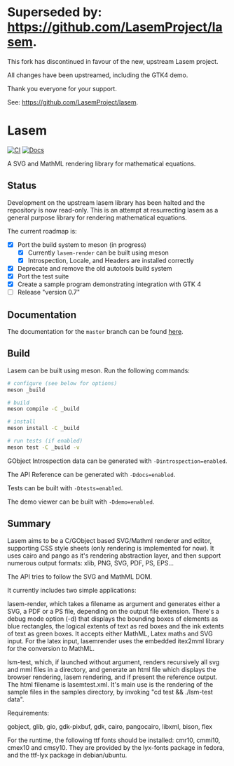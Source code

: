 # Superseded by: https://github.com/LasemProject/lasem.
This fork has discontinued in favour of the new, upstream Lasem project.

All changes have been upstreamed, including the GTK4 demo.

Thank you everyone for your support.

See: https://github.com/LasemProject/lasem.

# Lasem
[![CI](https://github.com/mjakeman/lasem/actions/workflows/main.yml/badge.svg)](https://github.com/mjakeman/lasem/actions/workflows/main.yml)
[![Docs](https://img.shields.io/badge/documentation-visit-success)](https://www.mattjakeman.com/lasem/)

A SVG and MathML rendering library for mathematical equations.

## Status
Development on the upstream lasem library has been halted and the repository
is now read-only. This is an attempt at resurrecting lasem as a general purpose
library for rendering mathematical equations.

The current roadmap is:
 - [X] Port the build system to meson (in progress)
    - [X] Currently `lasem-render` can be built using meson
    - [X] Introspection, Locale, and Headers are installed correctly
 - [X] Deprecate and remove the old autotools build system
 - [X] Port the test suite
 - [X] Create a sample program demonstrating integration with GTK 4
 - [ ] Release "version 0.7"

## Documentation
The documentation for the `master` branch can be found
[here](https://www.mattjakeman.com/lasem/).

## Build
Lasem can be built using meson. Run the following commands:

```bash
# configure (see below for options)
meson _build

# build
meson compile -C _build

# install
meson install -C _build

# run tests (if enabled)
meson test -C _build -v
```

GObject Introspection data can be generated with `-Dintrospection=enabled`.

The API Reference can be generated with `-Ddocs=enabled`.

Tests can be built with `-Dtests=enabled`.

The demo viewer can be built with `-Ddemo=enabled`.

## Summary
Lasem aims to be a C/GObject based SVG/Mathml renderer and editor, supporting CSS
style sheets (only rendering is implemented for now). It uses cairo and pango as
it's rendering abstraction layer, and then support numerous output formats: xlib,
PNG, SVG, PDF, PS, EPS...

The API tries to follow the SVG and MathML DOM.

It currently includes two simple applications:

lasem-render, which takes a filename as argument and generates either a SVG, a PDF
or a PS file, depending on the output file extension. There's a debug mode option
(-d) that displays the bounding boxes of elements as blue rectangles, the logical
extents of text as red boxes and the ink extents of text as green boxes. It accepts
either MathML, Latex maths and SVG input. For the latex input, lasemrender uses
the embedded itex2mml library for the conversion to MathML.

lsm-test, which, if launched without argument, renders recursively all svg and mml
files in a directory, and generate an html file which displays the browser
rendering, lasem rendering, and if present the reference output. The html
filename is lasemtest.xml. It's main use is the rendering of the sample files
in the samples directory, by invoking "cd test && ./lsm-test data".

Requirements:

gobject, glib, gio, gdk-pixbuf, gdk, cairo, pangocairo, libxml, bison, flex

For the runtime, the following ttf fonts should be installed: cmr10, cmmi10, cmex10 and cmsy10.
They are provided by the lyx-fonts package in fedora, and the ttf-lyx package in debian/ubuntu.
